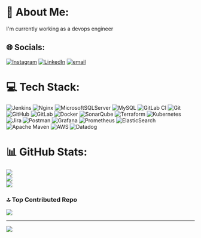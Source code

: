 # 💫 About Me:
I'm currently working as a devops engineer


## 🌐 Socials:
[![Instagram](https://img.shields.io/badge/Instagram-%23E4405F.svg?logo=Instagram&logoColor=white)](https://instagram.com/mr.s.hemanth.0110) [![LinkedIn](https://img.shields.io/badge/LinkedIn-%230077B5.svg?logo=linkedin&logoColor=white)](https://linkedin.com/in/https://www.linkedin.com/in/hemanth-kumar-reddy-s-555aa81b3/) [![email](https://img.shields.io/badge/Email-D14836?logo=gmail&logoColor=white)](mailto:hemanthd.work@gmail.com) 

# 💻 Tech Stack:
![Jenkins](https://img.shields.io/badge/jenkins-%232C5263.svg?style=flat&logo=jenkins&logoColor=white) ![Nginx](https://img.shields.io/badge/nginx-%23009639.svg?style=flat&logo=nginx&logoColor=white) ![MicrosoftSQLServer](https://img.shields.io/badge/Microsoft%20SQL%20Server-CC2927?style=flat&logo=microsoft%20sql%20server&logoColor=white) ![MySQL](https://img.shields.io/badge/mysql-4479A1.svg?style=flat&logo=mysql&logoColor=white) ![GitLab CI](https://img.shields.io/badge/gitlab%20CI-%23181717.svg?style=flat&logo=gitlab&logoColor=white) ![Git](https://img.shields.io/badge/git-%23F05033.svg?style=flat&logo=git&logoColor=white) ![GitHub](https://img.shields.io/badge/github-%23121011.svg?style=flat&logo=github&logoColor=white) ![GitLab](https://img.shields.io/badge/gitlab-%23181717.svg?style=flat&logo=gitlab&logoColor=white) ![Docker](https://img.shields.io/badge/docker-%230db7ed.svg?style=flat&logo=docker&logoColor=white) ![SonarQube](https://img.shields.io/badge/SonarQube-black?style=flat&logo=sonarqube&logoColor=4E9BCD) ![Terraform](https://img.shields.io/badge/terraform-%235835CC.svg?style=flat&logo=terraform&logoColor=white) ![Kubernetes](https://img.shields.io/badge/kubernetes-%23326ce5.svg?style=flat&logo=kubernetes&logoColor=white) ![Jira](https://img.shields.io/badge/jira-%230A0FFF.svg?style=flat&logo=jira&logoColor=white) ![Postman](https://img.shields.io/badge/Postman-FF6C37?style=flat&logo=postman&logoColor=white) ![Grafana](https://img.shields.io/badge/grafana-%23F46800.svg?style=flat&logo=grafana&logoColor=white) ![Prometheus](https://img.shields.io/badge/Prometheus-E6522C?style=flat&logo=Prometheus&logoColor=white) ![ElasticSearch](https://img.shields.io/badge/-ElasticSearch-005571?style=flat&logo=elasticsearch) ![Apache Maven](https://img.shields.io/badge/Apache%20Maven-C71A36?style=flat&logo=Apache%20Maven&logoColor=white) ![AWS](https://img.shields.io/badge/AWS-%23FF9900.svg?style=flat&logo=amazon-aws&logoColor=white) ![Datadog](https://img.shields.io/badge/datadog-%23632CA6.svg?style=flat&logo=datadog&logoColor=white)
# 📊 GitHub Stats:
![](https://github-readme-stats.vercel.app/api?username=hemanth293187&theme=blue-green&hide_border=false&include_all_commits=true&count_private=false)<br/>
![](https://nirzak-streak-stats.vercel.app/?user=hemanth293187&theme=blue-green&hide_border=false)<br/>
![](https://github-readme-stats.vercel.app/api/top-langs/?username=hemanth293187&theme=blue-green&hide_border=false&include_all_commits=true&count_private=false&layout=compact)

### 🔝 Top Contributed Repo
![](https://github-contributor-stats.vercel.app/api?username=hemanth293187&limit=5&theme=blue-green&combine_all_yearly_contributions=true)

---
[![](https://visitcount.itsvg.in/api?id=hemanth293187&icon=0&color=1)](https://visitcount.itsvg.in)

<!-- Proudly created with GPRM ( https://gprm.itsvg.in ) -->
